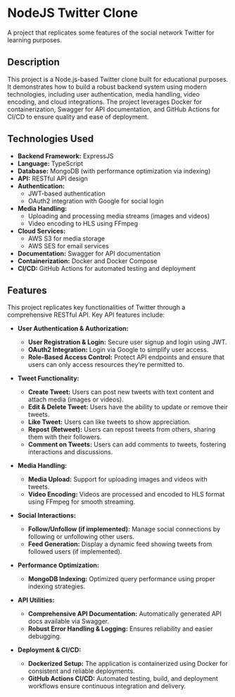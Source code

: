 # NodeJS Twitter Clone

A project that replicates some features of the social network Twitter for learning purposes.

## Description

This project is a Node.js-based Twitter clone built for educational purposes. It demonstrates how to build a robust backend system using modern technologies, including user authentication, media handling, video encoding, and cloud integrations. The project leverages Docker for containerization, Swagger for API documentation, and GitHub Actions for CI/CD to ensure quality and ease of deployment.

## Technologies Used

- **Backend Framework:** ExpressJS
- **Language:** TypeScript
- **Database:** MongoDB (with performance optimization via indexing)
- **API:** RESTful API design
- **Authentication:**
  - JWT-based authentication
  - OAuth2 integration with Google for social login
- **Media Handling:**
  - Uploading and processing media streams (images and videos)
  - Video encoding to HLS using FFmpeg
- **Cloud Services:**
  - AWS S3 for media storage
  - AWS SES for email services
- **Documentation:** Swagger for API documentation
- **Containerization:** Docker and Docker Compose
- **CI/CD:** GitHub Actions for automated testing and deployment

## Features

This project replicates key functionalities of Twitter through a comprehensive RESTful API. Key API features include:

- **User Authentication & Authorization:**

  - **User Registration & Login:** Secure user signup and login using JWT.
  - **OAuth2 Integration:** Login via Google to simplify user access.
  - **Role-Based Access Control:** Protect API endpoints and ensure that users can only access resources they’re permitted to.

- **Tweet Functionality:**

  - **Create Tweet:** Users can post new tweets with text content and attach media (images or videos).
  - **Edit & Delete Tweet:** Users have the ability to update or remove their tweets.
  - **Like Tweet:** Users can like tweets to show appreciation.
  - **Repost (Retweet):** Users can repost tweets from others, sharing them with their followers.
  - **Comment on Tweets:** Users can add comments to tweets, fostering interactions and discussions.

- **Media Handling:**

  - **Media Upload:** Support for uploading images and videos with tweets.
  - **Video Encoding:** Videos are processed and encoded to HLS format using FFmpeg for smooth streaming.

- **Social Interactions:**

  - **Follow/Unfollow (if implemented):** Manage social connections by following or unfollowing other users.
  - **Feed Generation:** Display a dynamic feed showing tweets from followed users (if implemented).

- **Performance Optimization:**

  - **MongoDB Indexing:** Optimized query performance using proper indexing strategies.

- **API Utilities:**

  - **Comprehensive API Documentation:** Automatically generated API docs available via Swagger.
  - **Robust Error Handling & Logging:** Ensures reliability and easier debugging.

- **Deployment & CI/CD:**
  - **Dockerized Setup:** The application is containerized using Docker for consistent and reliable deployments.
  - **GitHub Actions CI/CD:** Automated testing, build, and deployment workflows ensure continuous integration and delivery.
